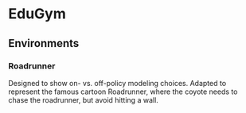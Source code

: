 # EduGym

## Environments
### Roadrunner
Designed to show on- vs. off-policy modeling choices. Adapted to represent the famous cartoon Roadrunner, where the coyote needs to chase the roadrunner, but avoid hitting a wall.
